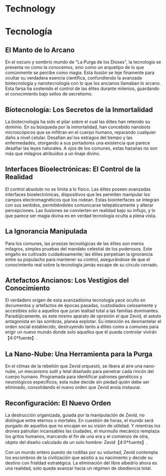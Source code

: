 # Technology

# Tecnología

## El Manto de lo Arcano

En el oscuro y sombrío mundo de "La Purga de los Dioses", la tecnología se presenta no como la conocemos, sino como un arquetipo de lo que comúnmente se percibe como magia. Esta ilusión se teje finamente para ocultar su verdadera esencia científica, confundiendo la avanzada biotecnología y nanotecnología con lo que los ancianos llamaban lo arcano. Esta farsa ha sostenido el control de las élites durante milenios, guardando el conocimiento bajo sellos de secretismo.

## Biotecnología: Los Secretos de la Inmortalidad

La biotecnología ha sido el pilar sobre el cual las élites han retenido su dominio. En su búsqueda por la inmortalidad, han concebido nanobots microscópicos que se infiltran en el cuerpo humano, reparando cualquier daño a nivel celular. Desafían así los estragos del tiempo y las enfermedades, otorgando a sus portadores una existencia que parece desafiar las leyes naturales. A ojos de los comunes, estas hazañas no son más que milagros atribuidos a un linaje divino.

## Interfaces Bioelectrónicas: El Control de la Realidad

El control absoluto no se limita a lo físico. Las élites poseen avanzadas interfaces bioelectrónicas, dispositivos que les permiten manipular los campos electromagnéticos que los rodean. Estas biointerfaces se integran con sus sentidos, permitiéndoles comunicarse telepáticamente y alterar percepciones. Las ilusiones se convierten en realidad bajo su influjo, y lo que parece ser magia divina es en verdad tecnología oculta a plena vista.

## La Ignorancia Manipulada

Para los comunes, las proezas tecnológicas de las élites son meros milagros, simples pruebas del mandato celestial de los poderosos. Este engaño es cultivado cuidadosamente; las élites perpetúan la ignorancia entre su populacho para mantener su control, asegurándose de que el conocimiento real sobre la tecnología jamás escape de su círculo cerrado.

## Artefactos Ancianos: Los Vestigios del Conocimiento

El verdadero origen de esta avanzadísima tecnología yace oculto en documentos y artefactos de épocas pasadas, custodiados celosamente y accesibles sólo a aquellos que juran lealtad total a las familias dominantes. Paradójicamente, es este mismo aparato de opresión el que Zevid, el astuto antagonista en las sombras, planea explotar. Su intención es desmantelar el orden social establecido, destruyendo tanto a élites como a comunes para erigir un nuevo mundo donde solo aquellos que él pueda controlar vivirán【4:0†fuente】.

## La Nano-Nube: Una Herramienta para la Purga

En el clímax de la rebelión que Zevid orquestó, se libera al aire una nano-nube, un mecanismo sutil y letal diseñado para penetrar cada rincón del cuerpo humano. Programada para identificar patrones genéticos y neurológicos específicos, esta nube decide sin piedad quién debe ser eliminado, consolidando el nuevo orden que Zevid ansía instaurar.

## Reconfiguración: El Nuevo Orden

La destrucción organizada, guiada por la manipulación de Zevid, no distingue entre eternos o mortales. En cuestión de horas, el mundo será purgado de aquellos que no encajan en su visión de utilidad. Y mientras los drones patrullan incansables las ciudades, el murmullo mecánico remplaza los gritos humanos, marcando el fin de una era y el comienzo de otra, objeto del diseño calculado de un solo hombre: Zevid【4:0†fuente】. 

Con un mundo entero puesto de rodillas por su voluntad, Zevid contempla los escombros de la civilización que asistió a su nacimiento y decide su destino con frialdad estratégica. La eliminación del libre albedrío ahora es una realidad, solo queda avanzar hacia un régimen de obediencia total.
